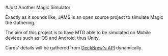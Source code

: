 #Just Another Magic Simulator

Exactly as it sounds like, JAMS is an open source project to simulate Magic the Gathering.

The aim of this project is to have MTG able to be simulated on Mobile devices such as iOS and Android, thus Unity. 

Cards' details will be gathered from [DeckBrew's API](https://api.deckbrew.com/) dynamically.